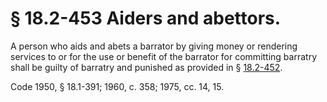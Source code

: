 # § 18.2-453 Aiders and abettors.

<p>A person who aids and abets a barrator by giving money or rendering services to or for the use or benefit of the barrator for committing barratry shall be guilty of barratry and punished as provided in § <a href='http://law.lis.virginia.gov/vacode/18.2-452/'>18.2-452</a>.</p><p>Code 1950, § 18.1-391; 1960, c. 358; 1975, cc. 14, 15.</p>